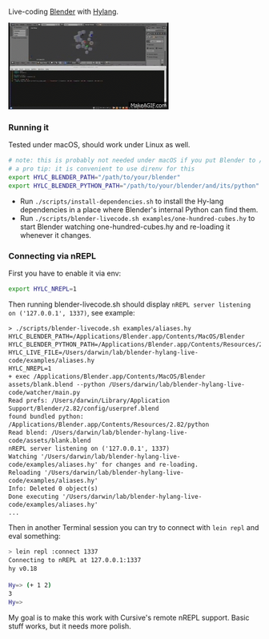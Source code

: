 Live-coding [Blender](http://blender3d.org/) with [Hylang](http://hylang.org/).

[![Quick screencast of Live-coding Blender with Hylang](docs/images/screencast.gif)](https://www.youtube.com/watch?v=vRBdqsaKmuU)

### Running it

Tested under macOS, should work under Linux as well.

```bash
# note: this is probably not needed under macOS if you put Blender to /Applications/Blender.app 
# a pro tip: it is convenient to use direnv for this
export HYLC_BLENDER_PATH="/path/to/your/blender"
export HYLC_BLENDER_PYTHON_PATH="/path/to/your/blender/and/its/python"
```

* Run `./scripts/install-dependencies.sh` to install the Hy-lang dependencies in a place where Blender's internal Python can find them.
* Run `./scripts/blender-livecode.sh examples/one-hundred-cubes.hy` to start Blender watching one-hundred-cubes.hy and re-loading it whenever it changes.

### Connecting via nREPL

First you have to enable it via env: 

```bash
export HYLC_NREPL=1
```

Then running blender-livecode.sh should display `nREPL server listening on ('127.0.0.1', 1337)`, see example:

```text
> ./scripts/blender-livecode.sh examples/aliases.hy
HYLC_BLENDER_PATH=/Applications/Blender.app/Contents/MacOS/Blender
HYLC_BLENDER_PYTHON_PATH=/Applications/Blender.app/Contents/Resources/2.82/python
HYLC_LIVE_FILE=/Users/darwin/lab/blender-hylang-live-code/examples/aliases.hy
HYLC_NREPL=1
+ exec /Applications/Blender.app/Contents/MacOS/Blender assets/blank.blend --python /Users/darwin/lab/blender-hylang-live-code/watcher/main.py
Read prefs: /Users/darwin/Library/Application Support/Blender/2.82/config/userpref.blend
found bundled python: /Applications/Blender.app/Contents/Resources/2.82/python
Read blend: /Users/darwin/lab/blender-hylang-live-code/assets/blank.blend
nREPL server listening on ('127.0.0.1', 1337)
Watching '/Users/darwin/lab/blender-hylang-live-code/examples/aliases.hy' for changes and re-loading.
Reloading '/Users/darwin/lab/blender-hylang-live-code/examples/aliases.hy'
Info: Deleted 0 object(s)
Done executing '/Users/darwin/lab/blender-hylang-live-code/examples/aliases.hy'
...
```

Then in another Terminal session you can try to connect with `lein repl` and eval something:

```bash
> lein repl :connect 1337
Connecting to nREPL at 127.0.0.1:1337
hy v0.18

Hy=> (+ 1 2)
3
Hy=>
```

My goal is to make this work with Cursive's remote nREPL support. Basic stuff works, but it needs more polish.
